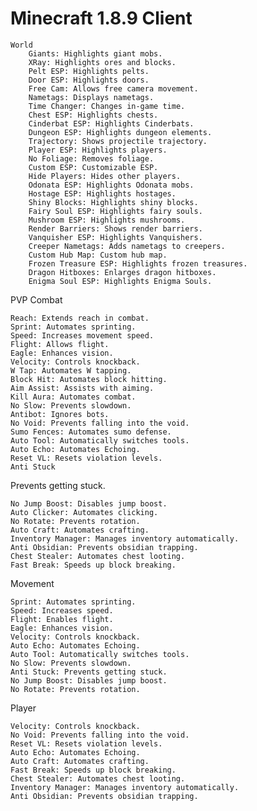 # Minecraft 1.8.9 Client



    World    
        Giants: Highlights giant mobs.
        XRay: Highlights ores and blocks.
        Pelt ESP: Highlights pelts.
        Door ESP: Highlights doors.
        Free Cam: Allows free camera movement.
        Nametags: Displays nametags.
        Time Changer: Changes in-game time.
        Chest ESP: Highlights chests.
        Cinderbat ESP: Highlights Cinderbats.
        Dungeon ESP: Highlights dungeon elements.
        Trajectory: Shows projectile trajectory.
        Player ESP: Highlights players.
        No Foliage: Removes foliage.
        Custom ESP: Customizable ESP.
        Hide Players: Hides other players.
        Odonata ESP: Highlights Odonata mobs.
        Hostage ESP: Highlights hostages.
        Shiny Blocks: Highlights shiny blocks.
        Fairy Soul ESP: Highlights fairy souls.
        Mushroom ESP: Highlights mushrooms.
        Render Barriers: Shows render barriers.
        Vanquisher ESP: Highlights Vanquishers.
        Creeper Nametags: Adds nametags to creepers.
        Custom Hub Map: Custom hub map.
        Frozen Treasure ESP: Highlights frozen treasures.
        Dragon Hitboxes: Enlarges dragon hitboxes.
        Enigma Soul ESP: Highlights Enigma Souls.

PVP
Combat

    Reach: Extends reach in combat.
    Sprint: Automates sprinting.
    Speed: Increases movement speed.
    Flight: Allows flight.
    Eagle: Enhances vision.
    Velocity: Controls knockback.
    W Tap: Automates W tapping.
    Block Hit: Automates block hitting.
    Aim Assist: Assists with aiming.
    Kill Aura: Automates combat.
    No Slow: Prevents slowdown.
    Antibot: Ignores bots.
    No Void: Prevents falling into the void.
    Sumo Fences: Automates sumo defense.
    Auto Tool: Automatically switches tools.
    Auto Echo: Automates Echoing.
    Reset VL: Resets violation levels.
    Anti Stuck
Prevents getting stuck.

    No Jump Boost: Disables jump boost.
    Auto Clicker: Automates clicking.
    No Rotate: Prevents rotation.
    Auto Craft: Automates crafting.
    Inventory Manager: Manages inventory automatically.
    Anti Obsidian: Prevents obsidian trapping.
    Chest Stealer: Automates chest looting.
    Fast Break: Speeds up block breaking.

Movement

    Sprint: Automates sprinting.
    Speed: Increases speed.
    Flight: Enables flight.
    Eagle: Enhances vision.
    Velocity: Controls knockback.
    Auto Echo: Automates Echoing.
    Auto Tool: Automatically switches tools.
    No Slow: Prevents slowdown.
    Anti Stuck: Prevents getting stuck.
    No Jump Boost: Disables jump boost.
    No Rotate: Prevents rotation.

Player

    Velocity: Controls knockback.
    No Void: Prevents falling into the void.
    Reset VL: Resets violation levels.
    Auto Echo: Automates Echoing.
    Auto Craft: Automates crafting.
    Fast Break: Speeds up block breaking.
    Chest Stealer: Automates chest looting.
    Inventory Manager: Manages inventory automatically.
    Anti Obsidian: Prevents obsidian trapping.

